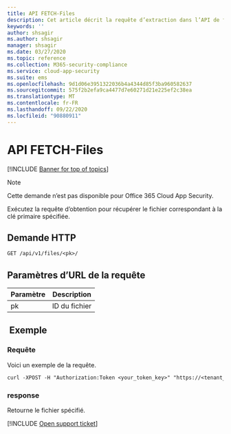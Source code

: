 ```yaml
---
title: API FETCH-Files
description: Cet article décrit la requête d’extraction dans l’API de fichiers de Cloud App Security.
keywords: ''
author: shsagir
ms.author: shsagir
manager: shsagir
ms.date: 03/27/2020
ms.topic: reference
ms.collection: M365-security-compliance
ms.service: cloud-app-security
ms.suite: ems
ms.openlocfilehash: 9d1d06e3951322036b4a4344d85f3ba960582637
ms.sourcegitcommit: 575f2b2efa9ca4477d7e60271d21e225ef2c38ea
ms.translationtype: MT
ms.contentlocale: fr-FR
ms.lasthandoff: 09/22/2020
ms.locfileid: "90880911"
---
```

# <a name="fetch---files-api"></a>API FETCH-Files

[!INCLUDE [Banner for top of topics](includes/banner.md)]

> [!NOTE]
> Cette demande n’est pas disponible pour Office 365 Cloud App Security.

Exécutez la requête d’obtention pour récupérer le fichier correspondant à la clé primaire spécifiée.

## <a name="http-request"></a>Demande HTTP

```rest
GET /api/v1/files/<pk>/
```

## <a name="request-url-parameters"></a>Paramètres d’URL de la requête

| Paramètre | Description |
| --- | --- |
| pk | ID du fichier |

## <a name="example"></a> Exemple

### <a name="request"></a>Requête

Voici un exemple de la requête.

```rest
curl -XPOST -H "Authorization:Token <your_token_key>" "https://<tenant_id>.<tenant_region>.contoso.com/api/v1/files/<pk>/"
```

### <a name="response"></a>response

Retourne le fichier spécifié.

[!INCLUDE [Open support ticket](includes/support.md)]
